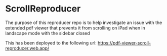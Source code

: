 # ScrollReproducer

The purpose of this reproducer repo is to help investigate an issue with the extended pdf viewer that prevents it from scrolling on iPad when in landscape mode with the sidebar closed

This has been deployed to the following url: https://pdf-viewer-scroll-reproducer.web.app/
